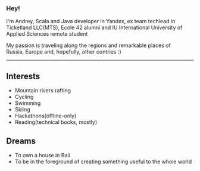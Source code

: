 ### Hey!

I'm Andrey, Scala and Java developer in Yandex, ex team techlead in Ticketland LLC(MTS),
Ecole 42 alumni and IU International University of Applied Sciences remote student

My passion is traveling along the regions and remarkable places of  
Russia, Europe and, hopefully, other contries :)

---
## Interests
 - Mountain rivers rafting
 - Cycling
 - Swimming
 - Skiing
 - Hackathons(offline-only)
 - Reading(technical books, mostly)

## Dreams
 - To own a house in Bali
 - To be in the foreground of creating something useful to the whole world